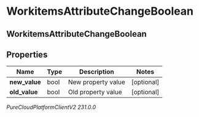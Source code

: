 # WorkitemsAttributeChangeBoolean

## WorkitemsAttributeChangeBoolean

## Properties

|Name | Type | Description | Notes|
|------------ | ------------- | ------------- | -------------|
| **new_value** | bool | New property value | [optional] |
| **old_value** | bool | Old property value | [optional] |



_PureCloudPlatformClientV2 231.0.0_
